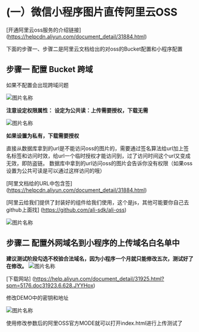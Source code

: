 # (一）微信小程序图片直传阿里云OSS

[开通阿里云oss服务的介绍链接] (https://helpcdn.aliyun.com/document_detail/31884.html) 

下面的步骤一、步骤二是阿里云文档给出的对oss的Bucket配置和小程序配置

## 步骤一 配置 Bucket 跨域

如果不配置会出现跨域问题

![图片名称](https://github.com/webzhangxiaoyu/images/blob/master/BUCKET.png) 

__注意设定权限属性：__ 
__设定为公共读：上传需要授权，下载无需__ 

![图片名称](https://github.com/webzhangxiaoyu/images/blob/master/qx.png) 

__如果设置为私有，下载需要授权__ 

直接从数据库拿到的url是不能访问oss的图片的，需要通过签名算法给url加上签名标签和访问时效，给url一个临时授权才能访问到，过了访问时间这个url又变成无效，即防盗链。
数据库中拿到的url访问oss的图片会告诉你没有权限（如果oss设置为公共可读是可以通过这样访问的哦）

[阿里文档给的URL中包含签] (https://helpcdn.aliyun.com/document_detail/31884.html) 

[阿里云给我们提供了封装好的组件给我们使用，这个是js，其他可能要你自己去github上面找] (https://github.com/ali-sdk/ali-oss) 

![图片名称](https://github.com/webzhangxiaoyu/images/blob/master/sdk.png)  


## 步骤二 配置外网域名到小程序的上传域名白名单中

__建议测试阶段勾选不校验合法域名，因为小程序一个月就只能修改五次，测试好了在修改。__ 
![图片名称](https://github.com/webzhangxiaoyu/images/blob/master/cs.png)

[下载网站] (https://help.aliyun.com/document_detail/31925.html?spm=5176.doc31923.6.628.JYYHox) 

修改DEMO中的密钥和地址

![图片名称](https://github.com/webzhangxiaoyu/images/blob/master/id.png)

使用修改参数后的阿里OSS官方MODE就可以打开index.html进行上传测试了







